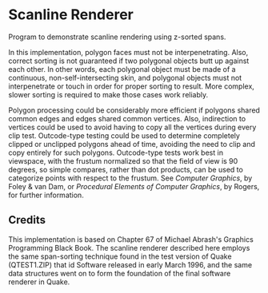 # Scanline Renderer

Program to demonstrate scanline rendering using z-sorted spans.

In this implementation, polygon faces must not be interpenetrating. Also,
correct sorting is not guaranteed if two polygonal objects butt up against
each other. In other words, each polygonal object must be made of a continuous,
non-self-intersecting skin, and polygonal objects must not interpenetrate or
touch in order for proper sorting to result. More complex, slower sorting is
required to make those cases work reliably.

Polygon processing could be considerably more efficient if polygons shared
common edges and edges shared common vertices. Also, indirection to vertices
could be used to avoid having to copy all the vertices during every clip test.
Outcode-type testing could be used to determine completely clipped or unclipped
polygons ahead of time, avoiding the need to clip and copy entirely for such
polygons. Outcode-type tests work best in viewspace, with the frustum normalized
so that the field of view is 90 degrees, so simple compares, rather than dot
products, can be used to categorize points with respect to the frustum. See
*Computer Graphics*, by Foley & van Dam, or *Procedural Elements of Computer
Graphics*, by Rogers, for further information.

## Credits

This implementation is based on Chapter 67 of Michael Abrash's Graphics
Programming Black Book. The scanline renderer described here employs the same
span-sorting technique found in the test version of Quake (QTEST1.ZIP) that id
Software released in early March 1996, and the same data structures went on to
form the foundation of the final software renderer in Quake.
